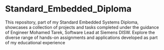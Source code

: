 # Standard_Embedded_Diploma
This repository, part of my Standard Embedded Systems Diploma, showcases a collection of projects and tasks completed under the guidance of Engineer Mohamed Tarek, Software Lead at Siemens DISW. Explore the diverse range of hands-on assignments and applications developed as part of my educational experience
